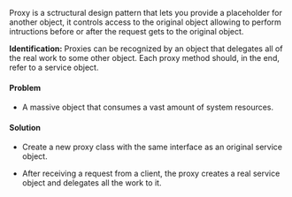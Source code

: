 Proxy is a sctructural design pattern that lets you provide a placeholder for another object, it controls access to the original object allowing
to perform intructions before or after the request gets to the original object.

**Identification:** Proxies can be recognized by an object that delegates all of the real work to some other object. Each proxy method should, in the end, refer to a service object.

#### Problem

- A massive object that consumes a vast amount of system resources.

#### Solution

- Create a new proxy class with the same interface as an original service object.

- After receiving a request from a client, the proxy creates a real service object and delegates all the work to it.
